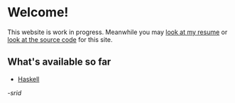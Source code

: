 # Welcome!

This website is work in progress. Meanwhile you may [look at my resume](https://stackoverflow.com/story/sridca) or [look at the source code](https://github.com/srid/revue) for this site. 

## What's available so far

- [Haskell](haskell)

*-srid*
